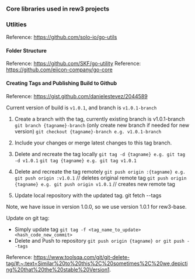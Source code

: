 ### Core libraries used in rew3 projects

### Utlities
Reference: https://github.com/solo-io/go-utils

#### Folder Structure
Reference: https://github.com/SKF/go-utility
Reference: https://github.com/eiicon-company/go-core

#### Creating Tags and Publishing Build to Github
Reference: https://gist.github.com/danielestevez/2044589

Current version of build is `v1.0.1`, and branch is `v1.0.1-branch`

1) Create a branch with the tag, currently existing branch is v1.0.1-branch
	`git branch {tagname}-branch` (only create new branch if needed for new version)
	`git checkout {tagname}-branch e.g. v1.0.1-branch`

2) Include your changes or merge latest changes to this tag branch. 
	
3) Delete and recreate the tag locally
	`git tag -d {tagname} e.g. git tag -d v1.0.1`
	`git tag {tagname} e.g. git tag v1.0.1`

4) Delete and recreate the tag remotely
	`git push origin :{tagname} e.g. git push origin :v1.0.1` // deletes original remote tag
	`git push origin {tagname} e.g. git push origin v1.0.1` // creates new remote tag
		
5)  Update local repository with the updated tag.
	git fetch --tags
	
Note, we have issue in version 1.0.0, so we use version 1.0.1 for rew3-base. 

Update on git tag:
- Simply update tag `git tag -f <tag_name_to_update> <hash_code_new_commit>`
- Delete and Push to repository `git push origin {tagname} or git push --tags`

Reference: https://www.toolsqa.com/git/git-delete-tag/#:~:text=Similar%20to%20this%2C%20sometimes%2C%20we,depicting%20that%20the%20stable%20Version1.
